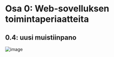 # Osa 0: Web-sovelluksen toimintaperiaatteita

## 0.4: uusi muistiinpano

![image](https://user-images.githubusercontent.com/115798732/211560313-145fcdcf-49b9-458f-8c49-30f4fcc8cf18.png)
